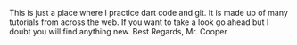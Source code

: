 This is just a place where I practice dart code and git. 
It is made up of many tutorials from across the web. 
If you want to take a look go ahead but I doubt you will find anything new. 
Best Regards, 
Mr. Cooper 
